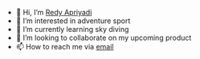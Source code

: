 - 👋 Hi, I’m [Redy Apriyadi](https://redyapr.com)
- 👀 I’m interested in adventure sport
- 🌱 I’m currently learning sky diving
- 💞️ I’m looking to collaborate on my upcoming product
- 📫 How to reach me via [email](mailto:redy.apriyadi@gmail.com)

<!---
redyapr/redyapr is a ✨ special ✨ repository because its `README.md` (this file) appears on your GitHub profile.
You can click the Preview link to take a look at your changes.
--->
